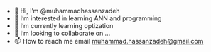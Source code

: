 - 👋 Hi, I’m @muhammadhassanzadeh
- 👀 I’m interested in learning ANN and programming
- 🌱 I’m currently learning optization
- 💞️ I’m looking to collaborate on ...
- 📫 How to reach me email muhammad.hassanzadeh@gmail.com

<!---
muhammadhassanzadeh/muhammadhassanzadeh is a ✨ special ✨ repository because its `README.md` (this file) appears on your GitHub profile.
You can click the Preview link to take a look at your changes.
--->
